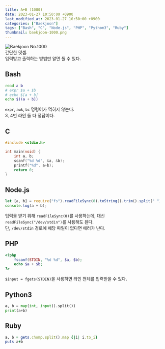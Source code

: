 ```yaml
---
title: A+B (1000)
date: 2023-01-27 10:50:00 +0900
last_modified_at: 2023-01-27 10:50:00 +0900
categories: ["Baekjoon"]
tags: ["Bash", "C", "Node.js", "PHP", "Python3", "Ruby"]
thumbnail: baekjoon-1000.png
---
```


![Baekjoon No.1000](baekjoon-1000.png)  
간단한 덧셈.  
입력받고 출력하는 방법만 알면 풀 수 있다.

## Bash
```bash
read a b
# expr $a + $b
# echo $[a + b]
echo $((a + b))
```
`expr`, `awk`, `bc` 명령어가 먹히지 않는다.  
3, 4번 라인 둘 다 정답이다.

## C
```c
#include <stdio.h>

int main(void) {
	int a, b;
	scanf("%d %d", &a, &b);
	printf("%d", a+b);
	return 0;
}
```

## Node.js
```javascript
let [a, b] = require("fs").readFileSync(0).toString().trim().split(" ").map(Number);
console.log(a + b);
```
입력을 받기 위해 `readFileSync(0)`를 사용하는데, 대신 `readFileSync("/dev/stdin")`를 사용해도 된다.  
단, `/dev/stdin` 경로에 해당 파일이 없다면 에러가 난다.

## PHP
```php
<?php
	fscanf(STDIN, "%d %d", $a, $b);
	echo $a + $b;
?>
```
`$input = fgets(STDIN)`을 사용하면 라인 전체를 입력받을 수 있다.

## Python3
```python
a, b = map(int, input().split())
print(a+b)
```

## Ruby
```ruby
a, b = gets.chomp.split().map {|i| i.to_i}
puts a+b
```
